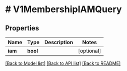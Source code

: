 # # V1MembershipIAMQuery

## Properties

Name | Type | Description | Notes
------------ | ------------- | ------------- | -------------
**iam** | **bool** |  | [optional]

[[Back to Model list]](../../README.md#models) [[Back to API list]](../../README.md#endpoints) [[Back to README]](../../README.md)

